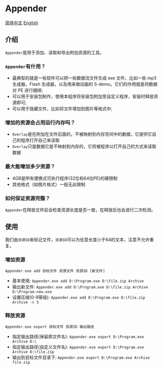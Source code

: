 # Appender

[简体中文](README.zh.md) [English](README.md)

## 介绍

`Appender`是用于添加、读取和导出附加资源的工具。

### `Appender`有什用？

- 最典型的就是一些软件可以把一些数据流文件生成 exe 文件，比如一些 mp3 生成器，Flash 生成器，以及用来做动画的 S-demo。它们的作用就是将数据对 PE 进行捆绑;
- 可以用于安装包制作，使用本程序将安装包附加至自定义程序，安装时释放资源即可;
- 可以用于隐藏文件，比如将文件增加到图片等格式中;

### 增加的资源会占用运行内存吗？

- `Overlay`是在附加在文件后面的，不被映射到内存空间中的数据，它提供它自己的程序打开自己来读取
- `Overlay`只是数据它是不映射到内存的，它将被程序以打开自己的方式来读取数据

### 最大能增加多少资源？

- 4GB是所有便携式可执行程序(32位和64位PE)的硬限制
- 其他格式（如图片格式）一般无此限制

### 如何保证资源完整？

`Appender`在释放文件前会检查资源长度是否一致，在释放后也会进行二次检测。

## 使用

我们由`资源ID`来标记文件，`资源ID`可以为任意长度小于64的文本，注意不允许重复。

### 增加资源

`Appender.exe add 目标文件 资源文件 资源ID [新文件]`

- 基本使用: `Appender.exe add D:\Program.exe D:\file.zip Archive`
- 输出新文件: `Appender.exe add D:\Program.exe D:\file.zip Archive D:\Program-new.exe`
- 设置压缩(0-9等级): `Appender.exe add D:\Program.exe D:\file.zip Archive -c 5`

### 释放资源

`Appender.exe export 目标文件 资源ID 输出路径`

- 指定输出路径(保留原文件名): `Appender.exe export D:\Program.exe Archive D:\`
- 指定输出路径(自定义文件名): `Appender.exe export D:\Program.exe Archive D:\file.zip`
- 输出到目标文件目录下: `Appender.exe export D:\Program.exe Archive file.zip`
